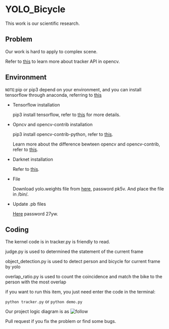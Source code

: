 # YOLO_Bicycle

This work is our scientific research.

## Problem

Our work is hard to apply to complex scene.

Refer to [this](https://www.learnopencv.com/object-tracking-using-opencv-cpp-python/) to learn more about tracker API in opencv.

## Environment

`NOTE`:pip or pip3 depend on your environment, and you can install tensorflow through anaconda, referring to [this](https://www.tensorflow.org/install/install_linux)

* Tensorflow installation

  pip3 install tensorflow, refer to [this](https://www.tensorflow.org/install/install_linux#installing_with_native_pip) for more details.

* Opncv and opencv-contrib installation

  pip3 install opencv-contrib-python, refer to [this](https://pypi.org/project/opencv-python/).

  Learn more about the difference bewteen opencv and opencv-contrib, refer to [this](https://github.com/opencv/opencv_contrib). 

* Darknet installation

  Refer to [this](https://github.com/thtrieu/darkflow).

* File

  Download yolo.weights file from [here](https://pan.baidu.com/s/1vRT3Iwb5KONtWo85rzUvJg), password pk5v. And place the file in /bin/.
  
* Update .pb files

  [Here](https://pan.baidu.com/s/1zqU9fOcEnhMvqOukv8juFQ) password 27yw.
  
## Coding
  
The kernel code is in tracker.py  is friendly to read.

judge.py is used to determined the statement of the current frame

object_detection.py is used to detect person and bicycle for current frame by yolo

overlap_ratio.py is used to count the coincidence and match the bike to the person with the most overlap
  
if you want to run this item, you just need enter the code in the terminal:

`python tracker.py` or `python demo.py`

Our project logic diagram is as ![follow](http://t.cn/RFUAEVI)

Pull request if you fix the problem or find some bugs.
